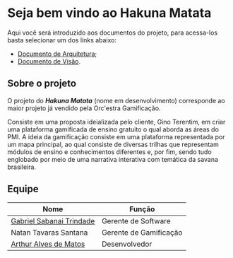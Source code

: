 # Seja bem vindo ao Hakuna Matata

Aqui você será introduzido aos documentos do projeto, para acessa-los basta selecionar um dos links abaixo:

 * [Documento de Arquitetura](./architecture.md);  
 * [Documento de Visão](./vision.md).

## Sobre o projeto

 O projeto do ***Hakuna Matata*** (nome em desenvolvimento) corresponde ao maior projeto já vendido pela Orc'estra Gamificação. 
 
 Consiste em uma proposta ideializada pelo cliente, Gino Terentim, em criar uma plataforma gamificada de ensino gratuito o qual aborda as áreas do PMI. A ideia da gamificação consiste em uma plataforma representada por um mapa principal, ao qual consiste de diversas trilhas que representam módulos de ensino e conhecimentos diferentes e, por fim, sendo tudo englobado por meio de uma narrativa interativa com temática da savana brasileira.

## Equipe

|Nome | Função |
| --- | ------ |
|[Gabriel Sabanai Trindade](https://github.com/Sabanai104)| Gerente de Software|
|Natan Tavaras Santana| Gerente de Gamificação|
| [Arthur Alves de Matos](https://github.com/Arthur-Matos) | Desenvolvedor |



